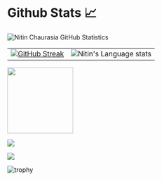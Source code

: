 # Github Stats 📈

![Nitin Chaurasia GitHub Statistics](https://github-readme-stats.vercel.app/api?username=nitinkc&show_icons=true) 

<!-- ![Top Languages](https://github-readme-stats.vercel.app/api/top-langs/?username=nitinkc&layout=compact&hide=Jupyter%20Notebook,HTML) -->

| | |
| --- | --- |
|[![GitHub Streak](https://github-readme-streak-stats.herokuapp.com?user=nitinkc&theme=radical&date_format=M%20j%5B%2C%20Y%5D)](https://git.io/streak-stats)|![Nitin's Language stats](https://github-readme-stats-eight-theta.vercel.app/api/top-langs/?username=nitinkc&layout=compact&langs_count=8&hide_border=true&theme=calm&hide=Jupyter%20Notebook,HTML)|

<img src="https://github-readme-stats.vercel.app/api?username=nitinkc&theme=dark&count_private=true&show_icons=true&number_format=long&hide_title=true&hide_rank=true&disable_animations=true" height="150"/>

![](https://komarev.com/ghpvc/?username=nitinkc)

<!-- ![GitHub Activity Graph](https://activity-graph.herokuapp.com/graph?username=nitinkc&theme=github) -->

<!-- <img 1src="https://activity-graph.herokuapp.com/graph?username=nitinkc&theme=github" alt="GitHub Activity Graph" width="100%" /> -->

<img src="https://skillicons.dev/icons?i=java, spring, hibernate, jenkins, rabbitmq, kafka, gcp, docker, kubernetes, gradle, maven, grafana, mysql,postman, idea, git,github,githubactions, angular, ts,nodejs,c,bash,python,linux,redis,nginx,postgres,arduino,bash,css,html,js,sqlite" />


![trophy](https://github-profile-trophy.vercel.app/?username=nitinkc)

